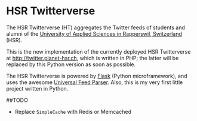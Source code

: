 # HSR Twitterverse

The HSR Twitterverse (HT) aggregates the Twitter feeds of students and alumni of the [University of Applied Sciences in Rapperswil, Switzerland](http://www.hsr.ch) (HSR).

This is the new implementation of the currently deployed HSR Twitterverse at http://twitter.planet-hsr.ch, which is written in PHP; the latter will be replaced by this Python version as soon as possible.

The HSR Twitterverse is powered by [Flask](http://flask.pocoo.org) (Python microframework), and uses the awesome [Universal Feed Parser](http://feedparser.org). Also, this is my very first little project written in Python. 

##TODO

 * Replace `SimpleCache` with Redis or Memcached